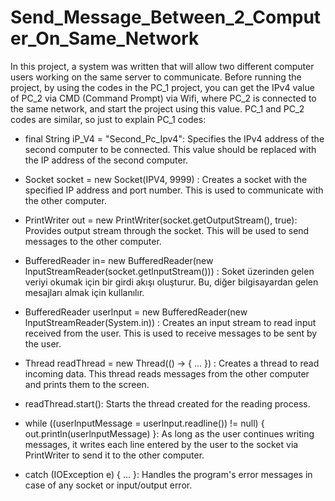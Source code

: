 # Send_Message_Between_2_Computer_On_Same_Network

In this project, a system was written that will allow two different computer users working on the same server to communicate. Before running the project, by using the codes in the PC_1 project, you can get the IPv4 value of PC_2 via CMD (Command Prompt) via Wifi, where PC_2 is connected to the same network, and start the project using this value. PC_1 and PC_2 codes are similar, so just to explain PC_1 codes:


* final String iP_V4 = "Second_Pc_Ipv4": Specifies the IPv4 address of the second computer to be connected. This value should be replaced with the IP address of the second computer.

* Socket socket = new Socket(IPV4, 9999) : Creates a socket with the specified IP address and port number. This is used to communicate with the other computer.

* PrintWriter out = new PrintWriter(socket.getOutputStream(), true): Provides output stream through the socket. This will be used to send messages to the other computer.

* BufferedReader in= new BufferedReader(new lnputStreamReader(socket.getlnputStream())) : Soket üzerinden gelen veriyi okumak için bir girdi akışı oluşturur. Bu, diğer bilgisayardan gelen mesajları almak için kullanılır.

* BufferedReader userlnput = new BufferedReader(new lnputStreamReader(System.in)) : Creates an input stream to read input received from the user. This is used to receive messages to be sent by the user.

* Thread readThread = new Thread(() -> { ... }) : Creates a thread to read incoming data. This thread reads messages from the other computer and prints them to the screen.

* readThread.start(): Starts the thread created for the reading process.

* while ((userlnputMessage = userlnput.readline()) != null) { out.println(userlnputMessage) }: As long as the user continues writing messages, it writes each line entered by the user to the socket via PrintWriter to send it to the other computer.

* catch (IOException e) { ... }: Handles the program's error messages in case of any socket or input/output error.
  
